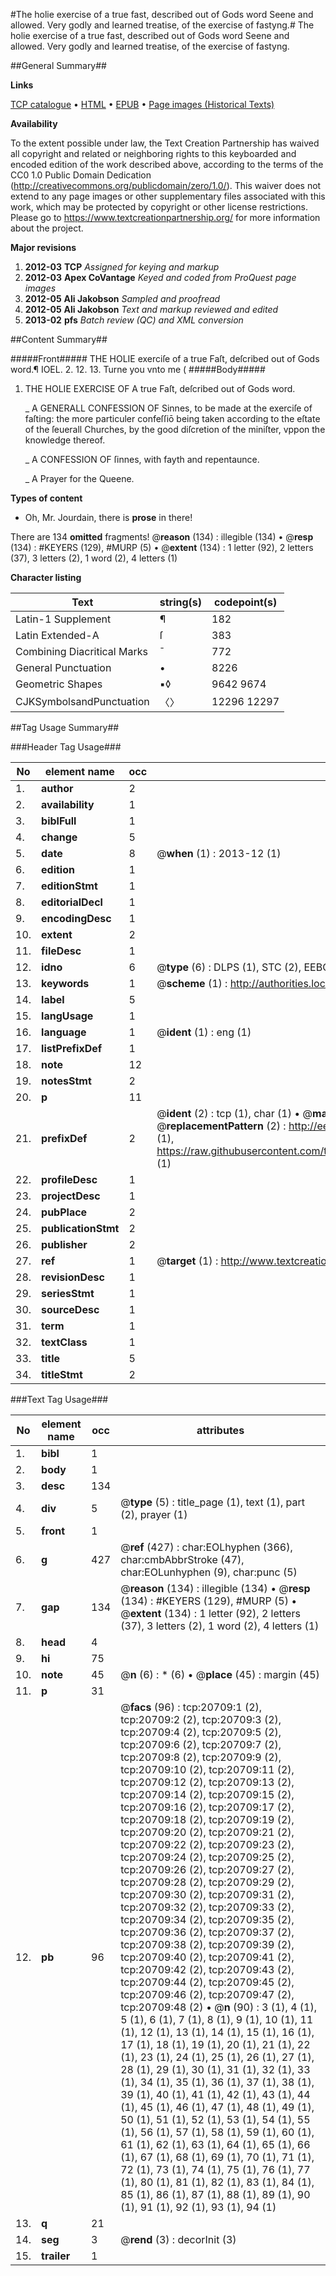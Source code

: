 #The holie exercise of a true fast, described out of Gods word Seene and allowed. Very godly and learned treatise, of the exercise of fastyng.#
The holie exercise of a true fast, described out of Gods word Seene and allowed.
Very godly and learned treatise, of the exercise of fastyng.

##General Summary##

**Links**

[TCP catalogue](http://www.ota.ox.ac.uk/tcp/)  • 
[HTML](http://tei.it.ox.ac.uk/tcp/Texts-HTML/free/A68/A68828.html)  • 
[EPUB](http://tei.it.ox.ac.uk/tcp/Texts-EPUB/free/A68/A68828.epub) • 
[Page images (Historical Texts)](https://historicaltexts.jisc.ac.uk/eebo-99855228e)

**Availability**

To the extent possible under law, the Text Creation Partnership has waived all copyright and related or neighboring rights to this keyboarded and encoded edition of the work described above, according to the terms of the CC0 1.0 Public Domain Dedication (http://creativecommons.org/publicdomain/zero/1.0/). This waiver does not extend to any page images or other supplementary files associated with this work, which may be protected by copyright or other license restrictions. Please go to https://www.textcreationpartnership.org/ for more information about the project.

**Major revisions**

1. __2012-03__ __TCP__ *Assigned for keying and markup*
1. __2012-03__ __Apex CoVantage__ *Keyed and coded from ProQuest page images*
1. __2012-05__ __Ali Jakobson__ *Sampled and proofread*
1. __2012-05__ __Ali Jakobson__ *Text and markup reviewed and edited*
1. __2013-02__ __pfs__ *Batch review (QC) and XML conversion*

##Content Summary##

#####Front#####
THE HOLIE exerciſe of a true Faſt, deſcribed out of Gods word.¶ IOEL. 2. 12. 13. Turne you vnto me (
#####Body#####

1. THE HOLIE EXERCISE OF A true Faſt, deſcribed out of Gods word.

    _ A GENERALL CONFESSION OF Sinnes, to be made at the exerciſe of faſting: the more particuler confeſſiō being taken according to the eſtate of the ſeuerall Churches, by the good diſcretion of the miniſter, vppon the knowledge thereof.

    _ A CONFESSION OF ſinnes, with fayth and repentaunce.

    _ A Prayer for the Queene.

**Types of content**

  * Oh, Mr. Jourdain, there is **prose** in there!

There are 134 **omitted** fragments! 
 @__reason__ (134) : illegible (134)  •  @__resp__ (134) : #KEYERS (129), #MURP (5)  •  @__extent__ (134) : 1 letter (92), 2 letters (37), 3 letters (2), 1 word (2), 4 letters (1)

**Character listing**


|Text|string(s)|codepoint(s)|
|---|---|---|
|Latin-1 Supplement|¶|182|
|Latin Extended-A|ſ|383|
|Combining             Diacritical Marks|̄|772|
|General Punctuation|•|8226|
|Geometric Shapes|▪◊|9642 9674|
|CJKSymbolsandPunctuation|〈〉|12296 12297|

##Tag Usage Summary##

###Header Tag Usage###

|No|element name|occ|attributes|
|---|---|---|---|
|1.|__author__|2||
|2.|__availability__|1||
|3.|__biblFull__|1||
|4.|__change__|5||
|5.|__date__|8| @__when__ (1) : 2013-12 (1)|
|6.|__edition__|1||
|7.|__editionStmt__|1||
|8.|__editorialDecl__|1||
|9.|__encodingDesc__|1||
|10.|__extent__|2||
|11.|__fileDesc__|1||
|12.|__idno__|6| @__type__ (6) : DLPS (1), STC (2), EEBO-CITATION (1), PROQUEST (1), VID (1)|
|13.|__keywords__|1| @__scheme__ (1) : http://authorities.loc.gov/ (1)|
|14.|__label__|5||
|15.|__langUsage__|1||
|16.|__language__|1| @__ident__ (1) : eng (1)|
|17.|__listPrefixDef__|1||
|18.|__note__|12||
|19.|__notesStmt__|2||
|20.|__p__|11||
|21.|__prefixDef__|2| @__ident__ (2) : tcp (1), char (1)  •  @__matchPattern__ (2) : ([0-9\-]+):([0-9IVX]+) (1), (.+) (1)  •  @__replacementPattern__ (2) : http://eebo.chadwyck.com/downloadtiff?vid=$1&page=$2 (1), https://raw.githubusercontent.com/textcreationpartnership/Texts/master/tcpchars.xml#$1 (1)|
|22.|__profileDesc__|1||
|23.|__projectDesc__|1||
|24.|__pubPlace__|2||
|25.|__publicationStmt__|2||
|26.|__publisher__|2||
|27.|__ref__|1| @__target__ (1) : http://www.textcreationpartnership.org/docs/. (1)|
|28.|__revisionDesc__|1||
|29.|__seriesStmt__|1||
|30.|__sourceDesc__|1||
|31.|__term__|1||
|32.|__textClass__|1||
|33.|__title__|5||
|34.|__titleStmt__|2||


###Text Tag Usage###

|No|element name|occ|attributes|
|---|---|---|---|
|1.|__bibl__|1||
|2.|__body__|1||
|3.|__desc__|134||
|4.|__div__|5| @__type__ (5) : title_page (1), text (1), part (2), prayer (1)|
|5.|__front__|1||
|6.|__g__|427| @__ref__ (427) : char:EOLhyphen (366), char:cmbAbbrStroke (47), char:EOLunhyphen (9), char:punc (5)|
|7.|__gap__|134| @__reason__ (134) : illegible (134)  •  @__resp__ (134) : #KEYERS (129), #MURP (5)  •  @__extent__ (134) : 1 letter (92), 2 letters (37), 3 letters (2), 1 word (2), 4 letters (1)|
|8.|__head__|4||
|9.|__hi__|75||
|10.|__note__|45| @__n__ (6) : * (6)  •  @__place__ (45) : margin (45)|
|11.|__p__|31||
|12.|__pb__|96| @__facs__ (96) : tcp:20709:1 (2), tcp:20709:2 (2), tcp:20709:3 (2), tcp:20709:4 (2), tcp:20709:5 (2), tcp:20709:6 (2), tcp:20709:7 (2), tcp:20709:8 (2), tcp:20709:9 (2), tcp:20709:10 (2), tcp:20709:11 (2), tcp:20709:12 (2), tcp:20709:13 (2), tcp:20709:14 (2), tcp:20709:15 (2), tcp:20709:16 (2), tcp:20709:17 (2), tcp:20709:18 (2), tcp:20709:19 (2), tcp:20709:20 (2), tcp:20709:21 (2), tcp:20709:22 (2), tcp:20709:23 (2), tcp:20709:24 (2), tcp:20709:25 (2), tcp:20709:26 (2), tcp:20709:27 (2), tcp:20709:28 (2), tcp:20709:29 (2), tcp:20709:30 (2), tcp:20709:31 (2), tcp:20709:32 (2), tcp:20709:33 (2), tcp:20709:34 (2), tcp:20709:35 (2), tcp:20709:36 (2), tcp:20709:37 (2), tcp:20709:38 (2), tcp:20709:39 (2), tcp:20709:40 (2), tcp:20709:41 (2), tcp:20709:42 (2), tcp:20709:43 (2), tcp:20709:44 (2), tcp:20709:45 (2), tcp:20709:46 (2), tcp:20709:47 (2), tcp:20709:48 (2)  •  @__n__ (90) : 3 (1), 4 (1), 5 (1), 6 (1), 7 (1), 8 (1), 9 (1), 10 (1), 11 (1), 12 (1), 13 (1), 14 (1), 15 (1), 16 (1), 17 (1), 18 (1), 19 (1), 20 (1), 21 (1), 22 (1), 23 (1), 24 (1), 25 (1), 26 (1), 27 (1), 28 (1), 29 (1), 30 (1), 31 (1), 32 (1), 33 (1), 34 (1), 35 (1), 36 (1), 37 (1), 38 (1), 39 (1), 40 (1), 41 (1), 42 (1), 43 (1), 44 (1), 45 (1), 46 (1), 47 (1), 48 (1), 49 (1), 50 (1), 51 (1), 52 (1), 53 (1), 54 (1), 55 (1), 56 (1), 57 (1), 58 (1), 59 (1), 60 (1), 61 (1), 62 (1), 63 (1), 64 (1), 65 (1), 66 (1), 67 (1), 68 (1), 69 (1), 70 (1), 71 (1), 72 (1), 73 (1), 74 (1), 75 (1), 76 (1), 77 (1), 80 (1), 81 (1), 82 (1), 83 (1), 84 (1), 85 (1), 86 (1), 87 (1), 88 (1), 89 (1), 90 (1), 91 (1), 92 (1), 93 (1), 94 (1)|
|13.|__q__|21||
|14.|__seg__|3| @__rend__ (3) : decorInit (3)|
|15.|__trailer__|1||

